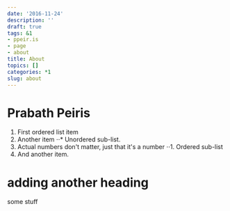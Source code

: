 ```yaml
---
date: '2016-11-24'
description: ''
draft: true
tags: &1
- ppeir.is
- page
- about
title: About
topics: []
categories: *1
slug: about
---
```


# Prabath Peiris




1. First ordered list item
2. Another item
⋅⋅* Unordered sub-list. 
1. Actual numbers don't matter, just that it's a number
⋅⋅1. Ordered sub-list
4. And another item.


# adding another heading 




some stuff


